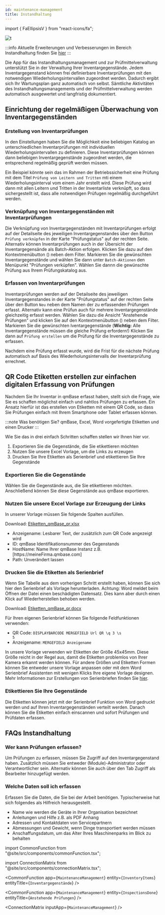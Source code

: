 ```yaml
---
id: maintenance-management
title: Instandhaltung
---
```


import {
FaEllipsisV
} from "react-icons/fa";

![t](https://caqadmin.blob.core.windows.net/public-screenshots/All%20Integration%20Specs/MaintenanceManagement.png)

:::info Aktuelle Erweiterungen und Verbesserungen im Bereich Instandhaltung finden Sie [hier](/blog/tags/instandhaltung)
:::

Die App für das Instandhaltungsmanagement und zur Prüfmittelverwaltung unterstützt Sie in der Verwaltung Ihrer Inventargegenstände.
Jedem Inventargegenstand können frei definierbare Inventarprüfungen mit den notwendigen Wiederholungsintervallen zugeordnet werden. Dadurch ergibt sich Ihr Wartungsplan ganz automatisch von selbst.
Sämtliche Aktivitäten des Instandhaltungsmanagements und der Prüfmittelverwaltung werden automatisch ausgewertet und langfristig dokumentiert.

## Einrichtung der regelmäßigen Überwachung von Inventargegenständen 
### Erstellung von Inventarprüfungen
In den Einstellungen haben Sie die Möglichkeit eine beliebigen Katalog an unterschiedlichen Inventarprüfungen mit individuellen Wiederholungsintervallen zu definieren. Diese Inventarprüfungen können dann beliebigen Inventargegenstände zugeordnet werden, die entsprechend regelmäßig geprüft werden müssen.   

Ein Beispiel könnte sein das im Rahmen der Betriebssicherheit eine Prüfung mit dem Titel <code>Prüfung von Leitern und Tritten</code> mti einem Wiederholungsinterval vom einem Jahr erstellt wird. Diese Prüfung wird dann mit allen Leitern und Tritten in der Inventarliste verknüpft, so dass sichergestellt ist, dass alle notwendigen Prüfugen regelmäßig durchgeführt werden.

### Verknüpfung von Inventargegenständen mit Inventarprüfungen
Die Verknüpfung von Inventargegenständen mit Inventarprüfungen erfolgt auf der Detailseite des jeweiligen Inventargegenstandes über den Button <code>Prüfung verknüpfen</code> in der Karte "Prüfungstatus" auf der rechten Seite. Alternativ können Inventarprüfungen auch in der Übersicht der Inventargegensände als Batch-Aktion erfolgen. Klicken Sie dazu auf den Kontextmenübutton (<FaEllipsisV />) neben dem Filter. Markieren Sie die gewünschten Inventargegenstände und wählen Sie dann unter <code>Batch-Aktionen</code> den Menüpunkt "Prüfungen verküpfen". Wählen Sie dannn die gewünschte Prüfung aus Ihrem Prüfungskatalog aus. 

### Erfassen von Inventarprüfungen
Inventarprüfungen werden auf der Detailseite des jeweiligen Inventargegenstandes in der Karte "Prüfungstatus" auf der rechten Seite über den Button <code>Neu</code> neben dem Namen der zu erfassenden Prüfungen erfasst. Alternativ kann eine Prüfun auch für mehrere Inventargegenstände gleichzeitig erfasst werden. Wählen Sie dazu die Ansicht "Anstehende Prüfungen" und klicken Sie auf den Kontextmenübutton (<FaEllipsisV />) neben dem Filter. Markieren Sie die gewünschten Iventargegenstände (**Wichtig:** Alle Inventargegenstände müssen die gleiche Prüfung erfordern!) Klicken Sie dann auf <code>Prüfung erstellen</code> um die Prüfung für die Inventargegenstände zu erfassen. 

Nachdem eine Prüfung erfasst wurde, wird die Frist für die nächste Prüfung automatisch auf Basis des Wiederholungsintervalls der Inventarprüfung errechnet. 

## QR Code Etiketten erstellen zur einfachen digitalen Erfassung von Prüfungen

Nachdem Sie Ihr Inventar in qmBase erfasst haben, stellt sich die Frage, wie Sie es schaffen möglichst einfach und nahtlos Prüfungen zu erfassen.
Ein Ansatz hierfür ist das erstellen von Etiketten mit einem QR Code, so dass Sie Prüfungen einfach mit Ihrem Smartphone oder Tablet erfassen können.

:::note Was benötigen Sie?
qmBase, Excel, Word vorgefertigte Etiketten und einen Drucker
:::

Wie Sie das in drei einfach Schritten schaffen stellen wir Ihnen hier vor.

1. Exportieren Sie die Gegenstände, die Sie etikettieren möchten
2. Nutzen Sie unsere Excel Vorlage, um die Links zu erzeugen
3. Drucken Sie Ihre Etiketten als Serienbrief und etikettieren Sie Ihre Gegenstände

### Exportieren Sie die Gegenstände

Wählen Sie die Gegenstände aus, die Sie etikettieren möchten. Anschließend können Sie diese Gegenstände aus qmBase exportieren.

### Nutzen Sie unsere Excel Vorlage zur Erzeugung der Links

In unserer Vorlage müssen Sie folgende Spalten ausfüllen.

Download: [Etiketten_qmBase_qr.xlsx](./../assets/Etiketten_qmBase_qr.xlsx)

- Anzeigename: Lesbarer Text, der zusätzlich zum QR Code angezeigt wird
- ID: qmBase Identifikationsnummer des Gegenstands
- HostName: Name Ihrer qmBase Instanz z.B. [https:\/\/meineFirma.qmbase.com]
- Path: Unverändert lassen

### Drucken Sie die Etiketten als Serienbrief

Wenn Sie Tabelle aus dem vorherigen Schritt erstellt haben, können Sie sich hier den Serienbrief als Vorlage herunterladen. Achtung: Word meldet beim Öffnen der Datei einen beschädigten Datensatz.
Dies kann aber durch einen Klick auf Wiederherstellen behoben werden.

Download: [Etiketten_qmBase_qr.docx](./../assets/Etiketten_qmBase_qr.docx)

Für Ihren eigenen Serienbrief können Sie folgende Feldfunktionen verwenden:

- QR Code: <code>DISPLAYBARCODE MERGEFIELD Url QR \q 3 \s 5</code>
- Anzeigename: <code>MERGEFIELD Anzeigename</code>

In unsere Vorlage verwenden wir Etiketten der Größe 45x45mm. Diese Größe reicht in der Regel aus, damit die Etiketten problemlos von Ihrer Kamera erkannt werden können.
Für andere Größen und Etiketten Formen können Sie entweder unsere Vorlage anpassen oder mit dem Word Serienbrief Assistenten mit wenigen Klicks Ihre eigene Vorlage designen.
Mehr Informationen zur Erstellungen von Serienbriefen finden Sie [hier](https://www.google.de/search?q=office+serienbrief+erstellen).

### Etikettieren Sie Ihre Gegenstände

Die Etiketten können jetzt mit der Serienbrief Funktion von Word gedruckt werden und auf Ihren Inventargegenständen verteilt werden. Danach können Sie die Etiketten einfach einscannen und sofort Prüfungen und Prüfdaten erfassen.

## FAQs Instandhaltung

### Wer kann Prüfungen erfassen?

Um Prüfungen zu erfassen, müssen Sie Zugriff auf den Inventargegenstand haben. Zusätzlich müssen Sie entweder (Module)-Administrator oder Verantwortlicher sein.
Alternativ können Sie auch über den Tab Zugriff als Bearbeiter hinzugefügt werden.

### Welche Daten soll ich erfassen

Erfassen Sie die Daten, die Sie bei der Arbeit benötigen. Typischerweise hat sich folgendes als Hilfreich herausgestellt.

- Name wie werden die Geräte in Ihrer Organisation bezeichnet
- Anleitungen und Hilfe z.B. als PDF Anhang
- Adressen und Kontaktdaten von Servicepartnern
- Abmessungen und Gewicht, wenn Dinge transportiert werden müssen
- Anschaffungsdatum, um das Alter Ihres Maschinenparks im Blick zu behalten

<!-- Custom component -->

import CommonFunction from "@site/src/components/commonFunction.tsx";

import ConnectionMatrix from "@site/src/components/connectionMatrix.tsx";

<CommonFunction
app={`MaintenanceManagement`}
entity={`InventoryItems`}
entityTitle={`Inventargegenstände`}
/>

<CommonFunction
app={`MaintenanceManagement`}
entity={`InspectionsDone`}
entityTitle={`Anstehende Prüfungen`}
/>

<ConnectionMatrix inputApp={`MaintenanceManagement`} />
